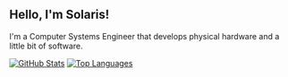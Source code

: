 ## Hello, I'm Solaris! 

I'm a Computer Systems Engineer that develops physical hardware and a little bit of software.

[![GitHub Stats](https://github-readme-stats.vercel.app/api?username=x9ap&show_icons=true&theme=shadow_red&bg_color=00000000)](https://github.com/x9ap)
[![Top Languages](https://github-readme-stats.vercel.app/api/top-langs/?username=x9ap&layout=donut&theme=shadow_red&bg_color=00000000&langs_count=2)](https://github.com/x9ap/)
